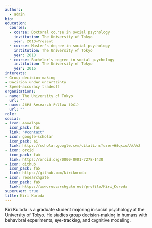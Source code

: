 ```yaml
---
authors:
  - admin
bio:
education:
  courses:
  - course: Doctoral course in social psychology
    institution: The University of Tokyo
    year: 2018–Present
  - course: Master's degree in social psychology
    institution: The University of Tokyo
    year: 2018
  - course: Bachelor's degree in social psychology
    institution: The University of Tokyo
    year: 2016
interests:
- Group decision-making
- Decision under uncertainty
- Speed–accuracy tradeoff
organizations:
- name: The University of Tokyo
  url: ""
- name: JSPS Research Fellow (DC1)
  url: ""
role:
social:
- icon: envelope
  icon_pack: fas
  link: "#contact"
- icon: google-scholar
  icon_pack: ai
  link: https://scholar.google.com/citations?user=H8qxiuAAAAAJ
- icon: orcid
  icon_pack: fab
  link: https://orcid.org/0000-0001-7278-1430
- icon: github
  icon_pack: fab
  link: https://github.com/kirikuroda
- icon: researchgate
  icon_pack: fab
  link: https://www.researchgate.net/profile/Kiri_Kuroda
superuser: true
title: Kiri Kuroda
---
```


Kiri Kuroda is a graduate student majoring in social psychology at the University of Tokyo. He studies group decision-making in humans with behavioral experiments, eye-tracking, and cognitive modeling.
